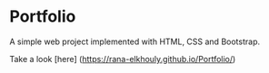 # Portfolio
A simple web project implemented with HTML, CSS and Bootstrap.

Take a look [here] (https://rana-elkhouly.github.io/Portfolio/)
